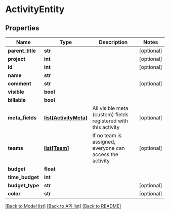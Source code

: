 # ActivityEntity

## Properties
Name | Type | Description | Notes
------------ | ------------- | ------------- | -------------
**parent_title** | **str** |  | [optional] 
**project** | **int** |  | [optional] 
**id** | **int** |  | [optional] 
**name** | **str** |  | 
**comment** | **str** |  | [optional] 
**visible** | **bool** |  | 
**billable** | **bool** |  | 
**meta_fields** | [**list[ActivityMeta]**](ActivityMeta.md) | All visible meta (custom) fields registered with this activity | [optional] 
**teams** | [**list[Team]**](Team.md) | If no team is assigned, everyone can access the activity | [optional] 
**budget** | **float** |  | 
**time_budget** | **int** |  | 
**budget_type** | **str** |  | [optional] 
**color** | **str** |  | [optional] 

[[Back to Model list]](../README.md#documentation-for-models) [[Back to API list]](../README.md#documentation-for-api-endpoints) [[Back to README]](../README.md)

